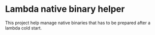 # Lambda native binary helper
This project help manage native binaries that has to be prepared after a lambda cold start.

